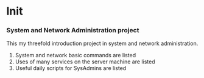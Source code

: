 # Init
### System and Network Administration project

This my threefold introduction project in system and network administration.
1. System and network basic commands are listed
1. Uses of many services on the server machine are listed
1. Useful daily scripts for SysAdmins are listed
